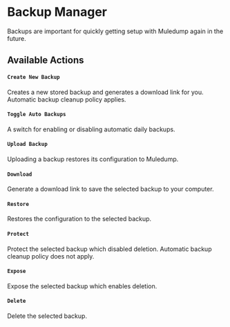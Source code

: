 # Backup Manager

Backups are important for quickly getting setup with Muledump again in the future.

## Available Actions

#### ```Create New Backup```
Creates a new stored backup and generates a download link for you. Automatic backup cleanup policy applies.

#### ```Toggle Auto Backups```
A switch for enabling or disabling automatic daily backups.

#### ```Upload Backup```
Uploading a backup restores its configuration to Muledump.

#### ```Download```
Generate a download link to save the selected backup to your computer.

#### ```Restore```
Restores the configuration to the selected backup.

#### ```Protect```
Protect the selected backup which disabled deletion. Automatic backup cleanup policy does not apply.

#### ```Expose```
Expose the selected backup which enables deletion.

#### ```Delete```
Delete the selected backup.
